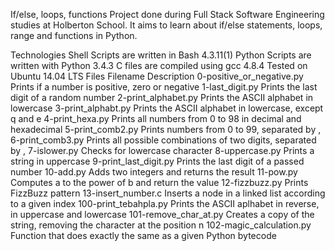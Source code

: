 If/else, loops, functions
Project done during Full Stack Software Engineering studies at Holberton School. It aims to learn about if/else statements, loops, range and functions in Python.

Technologies
Shell Scripts are written in Bash 4.3.11(1)
Python Scripts are written with Python 3.4.3
C files are compiled using gcc 4.8.4
Tested on Ubuntu 14.04 LTS
Files
Filename	Description
0-positive_or_negative.py	Prints if a number is positive, zero or negative
1-last_digit.py	Prints the last digit of a random number
2-print_alphabet.py	Prints the ASCII alphabet in lowercase
3-print_alphabt.py	Prints the ASCII alphabet in lowercase, except q and e
4-print_hexa.py	Prints all numbers from 0 to 98 in decimal and hexadecimal
5-print_comb2.py	Prints numbers from 0 to 99, separated by ,
6-print_comb3.py	Prints all possible combinations of two digits, separated by ,
7-islower.py	Checks for lowercase character
8-uppercase.py	Prints a string in uppercase
9-print_last_digit.py	Prints the last digit of a passed number
10-add.py	Adds two integers and returns the result
11-pow.py	Computes a to the power of b and return the value
12-fizzbuzz.py	Prints FizzBuzz pattern
13-insert_number.c	Inserts a node in a linked list according to a given index
100-print_tebahpla.py	Prints the ASCII aplhabet in reverse, in uppercase and lowercase
101-remove_char_at.py	Creates a copy of the string, removing the character at the position n
102-magic_calculation.py	Function that does exactly the same as a given Python bytecode
